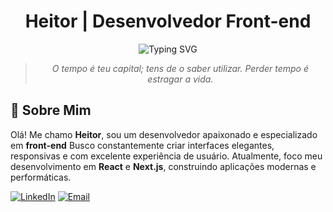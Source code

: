 <div align="center">
  
# Heitor | Desenvolvedor Front-end 

<img src="https://readme-typing-svg.demolab.com?font=Fira+Code&weight=600&size=22&pause=1000&color=F7F7F7&center=true&vCenter=true&random=false&width=435&lines=React+%7C+Next.js+%7C+TypeScript" alt="Typing SVG" />

<blockquote>
<p align="center"><em>O tempo é teu capital; tens de o saber utilizar. Perder tempo é estragar a vida.</em></p>
</blockquote>

</div>

## 🚀 Sobre Mim


Olá! Me chamo **Heitor**, sou um desenvolvedor apaixonado e especializado em **front-end** 
Busco constantemente criar interfaces elegantes, responsivas e com excelente experiência de usuário.
Atualmente, foco meu desenvolvimento em **React** e **Next.js**, construindo aplicações modernas e performáticas.

<div align="left">
  
[![LinkedIn](https://img.shields.io/badge/LinkedIn-0077B5?style=for-the-badge&logo=linkedin&logoColor=white)](https://www.linkedin.com/in/heitor-alves1/)
[![Email](https://img.shields.io/badge/Email-D14836?style=for-the-badge&logo=gmail&logoColor=white)](mailto:heitorao32@gmail.com)
  
</div>

